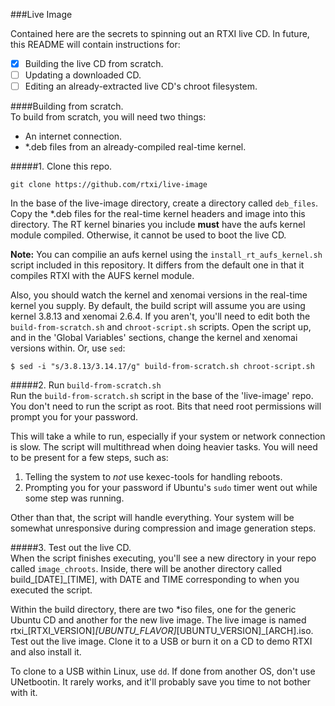 ###Live Image

Contained here are the secrets to spinning out an RTXI live CD. In future, this README will contain instructions for:  
 - [x] Building the live CD from scratch.  
 - [ ] Updating a downloaded CD.  
 - [ ] Editing an already-extracted live CD's chroot filesystem.  

####Building from scratch.  
To build from scratch, you will need two things:  
 - An internet connection. 
 - \*.deb files from an already-compiled real-time kernel.  

#####1. Clone this repo. 
````
git clone https://github.com/rtxi/live-image
````

In the base of the live-image directory, create a directory called `deb_files`. Copy the \*.deb files for the real-time kernel headers and image into this directory. The RT kernel binaries you include **must** have the aufs kernel module compiled. Otherwise, it cannot be used to boot the live CD.   

**Note:** You can compilie an aufs kernel using the `install_rt_aufs_kernel.sh` script included in this repository. It differs from the default one in that it compiles RTXI with the AUFS kernel module.  

Also, you should watch the kernel and xenomai versions in the real-time kernel you supply. By default, the build script will assume you are using kernel 3.8.13 and xenomai 2.6.4. If you aren't, you'll need to edit both the `build-from-scratch.sh` and `chroot-script.sh` scripts. Open the script up, and in the 'Global Variables' sections, change the kernel and xenomai versions within. Or, use `sed`:  

```
$ sed -i "s/3.8.13/3.14.17/g" build-from-scratch.sh chroot-script.sh
```


#####2. Run `build-from-scratch.sh`  
Run the `build-from-scratch.sh` script in the base of the 'live-image' repo. You don't need to run the script as root. Bits that need root permissions will prompt you for your password.  

This will take a while to run, especially if your system or network connection is slow. The script will multithread when doing heavier tasks. You will need to be present for a few steps, such as:  

1. Telling the system to *not* use kexec-tools for handling reboots.  
2. Prompting you for your password if Ubuntu's `sudo` timer went out while some step was running.  

Other than that, the script will handle everything. Your system will be somewhat unresponsive during compression and image generation steps.  


#####3. Test out the live CD.  
When the script finishes executing, you'll see a new directory in your repo called `image_chroots`. Inside, there will be another directory called build_[DATE]_[TIME], with DATE and TIME corresponding to when you executed the script. 

Within the build directory, there are two *iso files, one for the generic Ubuntu CD and another for the new live image. The live image is named rtxi_[RTXI_VERSION]_[UBUNTU_FLAVOR]_[UBUNTU_VERSION]_[ARCH].iso. Test out the live image. Clone it to a USB or burn it on a CD to demo RTXI and also install it.  

To clone to a USB within Linux, use `dd`. If done from another OS, don't use UNetbootin. It rarely works, and it'll probably save you time to not bother with it.  
